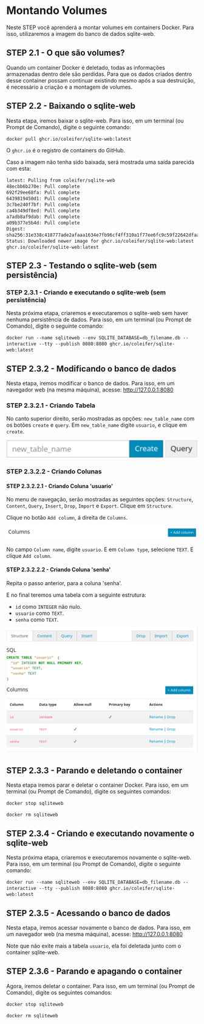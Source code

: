 # Montando Volumes

Neste STEP você aprenderá a montar volumes em containers Docker. Para isso, utilizaremos a imagem do banco de dados sqlite-web.

## STEP 2.1 - O que são volumes?

Quando um container Docker é deletado, todas as informações armazenadas dentro dele são perdidas. Para que os dados criados dentro desse container possam continuar existindo mesmo após a sua destruição, é necessário a criação e a montagem de volumes.

## STEP 2.2 - Baixando o sqlite-web

Nesta etapa, iremos baixar o sqlite-web. Para isso, em um terminal (ou Prompt de Comando), digite o seguinte comando:

```
docker pull ghcr.io/coleifer/sqlite-web:latest
```

O ```ghcr.io``` é o registro de containers do GitHub.

Caso a imagem não tenha sido baixada, será mostrada uma saída parecida com esta:

```
latest: Pulling from coleifer/sqlite-web
48ecbb6b270e: Pull complete 
692f29ee68fa: Pull complete 
6439819450d1: Pull complete 
3c7be240f7bf: Pull complete 
ca4b349df8ed: Pull complete 
a7adb8af9dab: Pull complete 
a09b377e5b4d: Pull complete 
Digest: sha256:31e338c418777ade2afaaa1634e7fb96cf4ff310a1f77ee6fc9c59f22642dfaa
Status: Downloaded newer image for ghcr.io/coleifer/sqlite-web:latest
ghcr.io/coleifer/sqlite-web:latest
```

## STEP 2.3 - Testando o sqlite-web (sem persistência)

### STEP 2.3.1 - Criando e executando o sqlite-web (sem persistência)

Nesta próxima etapa, criaremos e executaremos o sqlite-web sem haver nenhuma persistência de dados. Para isso, em um terminal (ou Prompt de Comando), digite o seguinte comando:

```
docker run --name sqliteweb --env SQLITE_DATABASE=db_filename.db --interactive --tty --publish 8080:8080 ghcr.io/coleifer/sqlite-web:latest
```

## STEP 2.3.2 - Modificando o banco de dados

Nesta etapa, iremos modificar o banco de dados. Para isso, em um navegador web (na mesma máquina), acesse: http://127.0.0.1:8080

### STEP 2.3.2.1 - Criando Tabela

No canto superior direito, serão mostradas as opções: ```new_table_name``` com os botões ```create``` e ```query```. Em ```new_table_name``` digite ```usuario```, e clique em ```create```.

<img src="../imagens/criacao-tabela-sqliteweb.png" alt="Captura de tela do canto superior direito do sqlite web, mostrando opção de criação de tabela.">

### STEP 2.3.2.2 - Criando Colunas

#### STEP 2.3.2.2.1 - Criando Coluna 'usuario'

No menu de navegação, serão mostradas as seguintes opções: ```Structure```, ```Content```, ```Query```, ```Insert```, ```Drop```, ```Import``` e ```Export```. Clique em ```Structure```.

Clique no botão ```Add column```, á direita de ```Columns```.

<img src="../imagens/criacao-coluna-sqliteweb.png" alt="Captura de tela do menu 'Structure' da tabela 'usuario' com o título 'Coluna' á direita com o botão 'Add column'."/>

No campo ```Column name```, digite ```usuario```. E em ```Column type```, selecione ```TEXT```. E clique ```Add column```.

#### STEP 2.3.2.2.2 - Criando Coluna 'senha'

Repita o passo anterior, para a coluna 'senha'.

E no final teremos uma tabela com a seguinte estrutura:
- ```id``` como ```INTEGER``` não nulo.
- ```usuario``` como ```TEXT```.
- ```senha``` como ```TEXT```.

<img src="../imagens/estrutura-tabela-usuario-sqliteweb.png" alt="Captura de tela do menu Captura de tela do menu 'Structure' da tabela 'usuario' com a estrutura criada."/>

## STEP 2.3.3 - Parando e deletando o container

Nesta etapa iremos parar e deletar o container Docker. Para isso, em um terminal (ou Prompt de Comando), digite os seguintes comandos:

```
docker stop sqliteweb
```

```
docker rm sqliteweb
```

## STEP 2.3.4 - Criando e executando novamente o sqlite-web

Nesta próxima etapa, criaremos e executaremos novamente o sqlite-web. Para isso, em um terminal (ou Prompt de Comando), digite o seguinte comando:

```
docker run --name sqliteweb --env SQLITE_DATABASE=db_filename.db --interactive --tty --publish 8080:8080 ghcr.io/coleifer/sqlite-web:latest
```

## STEP 2.3.5 - Acessando o banco de dados

Nesta etapa, iremos acessar novamente o banco de dados. Para isso, em um navegador web (na mesma máquina), acesse: http://127.0.0.1:8080

Note que não exite mais a tabela ```usuario```, ela foi deletada junto com o container sqlite-web.

## STEP 2.3.6 - Parando e apagando o container

Agora, iremos deletar o container. Para isso, em um terminal (ou Prompt de Comando), digite os seguintes comandos:

```
docker stop sqliteweb
```

```
docker rm sqliteweb
```